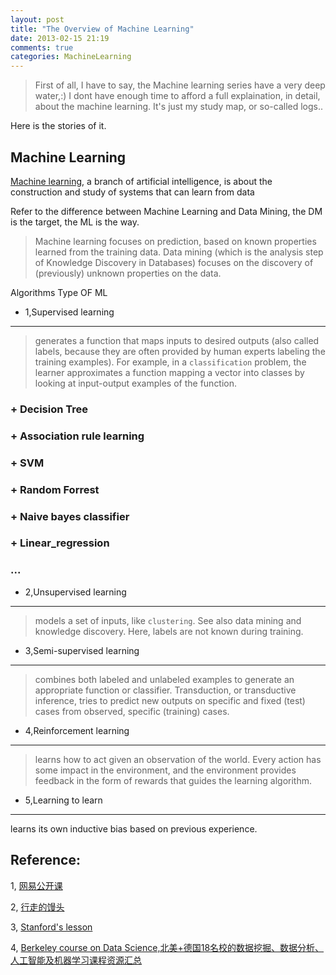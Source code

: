 ```yaml
---
layout: post
title: "The Overview of Machine Learning"
date: 2013-02-15 21:19
comments: true
categories: MachineLearning 
---
```


> First of all, I have to say, the Machine learning series have a very deep water,:)
> I dont have enough time to afford a full explaination, in detail, about the machine learning.
> It's just my study map, or so-called logs..

Here is the stories of it.


 Machine Learning 
-------------------

<!-- more -->


[Machine learning](http://en.wikipedia.org/wiki/Machine_learning), a branch of artificial intelligence, is about the construction and study of systems that can learn from data


Refer to the difference between Machine Learning and Data Mining, the DM is the target, the ML is the way.

> Machine learning focuses on prediction, based on known properties learned from the training data.
> Data mining (which is the analysis step of Knowledge Discovery in Databases) focuses on the discovery of (previously) unknown properties on the data.


Algorithms Type OF ML

* 1,Supervised learning 
-------------------

>    generates a function that maps inputs to desired outputs (also called labels, because they are often provided by human experts labeling the training examples). For example, in a `classification` problem, the learner approximates a function mapping a vector into classes by looking at input-output examples of the function.

### + Decision Tree  ###

### + Association rule learning  ###

### + SVM ###

### + Random Forrest ###

### + Naive bayes classifier  ###

### + Linear_regression  ###

###  ...   ###


* 2,Unsupervised learning 
-------------
> models a set of inputs, like `clustering`. See also data mining and knowledge discovery. Here, labels are not known during training.



* 3,Semi-supervised learning 
------------

> combines both labeled and unlabeled examples to generate an appropriate function or classifier. Transduction, or transductive inference, tries to predict new outputs on specific and fixed (test) cases from observed, specific (training) cases.

* 4,Reinforcement learning 
------------------
> learns how to act given an observation of the world. Every action has some impact in the environment, and the environment provides feedback in the form of rewards that guides the learning algorithm.

* 5,Learning to learn 
-----------------
learns its own inductive bias based on previous experience.



Reference:
------
1, [网易公开课](http://v.163.com/special/opencourse/machinelearning.html) 

2, [行走的馒头](http://zhfuzh.blog.163.com/blog/static/14553938720127309539465) 

3, [Stanford's lesson](http://cs229.stanford.edu/materials.html)

4, [Berkeley course on Data Science,北美+德国18名校的数据挖掘、数据分析、人工智能及机器学习课程资源汇总](http://www.datasciencecentral.com/profiles/blogs/berkeley-course-on-data-science)
